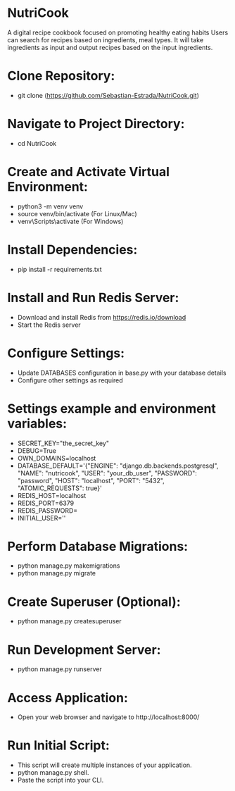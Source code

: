 # NutriCook
A digital recipe cookbook focused on promoting healthy eating habits Users can search for recipes based on ingredients, meal types. It will take ingredients as input and output recipes based on the input ingredients.

# Clone Repository:
- git clone (https://github.com/Sebastian-Estrada/NutriCook.git)

# Navigate to Project Directory:
- cd NutriCook

# Create and Activate Virtual Environment:
- python3 -m venv venv
- source venv/bin/activate (For Linux/Mac)
- venv\Scripts\activate (For Windows)

# Install Dependencies:
- pip install -r requirements.txt

# Install and Run Redis Server:
- Download and install Redis from https://redis.io/download
- Start the Redis server

# Configure Settings:
- Update DATABASES configuration in base.py with your database details
- Configure other settings as required

# Settings example and environment variables:
- SECRET_KEY="the_secret_key"
- DEBUG=True
- OWN_DOMAINS=localhost
- DATABASE_DEFAULT='{"ENGINE": "django.db.backends.postgresql", "NAME": "nutricook", "USER": "your_db_user", "PASSWORD": "password", "HOST": "localhost", "PORT": "5432", "ATOMIC_REQUESTS": true}'
- REDIS_HOST=localhost
- REDIS_PORT=6379
- REDIS_PASSWORD=
- INITIAL_USER=''

# Perform Database Migrations:
- python manage.py makemigrations
- python manage.py migrate

# Create Superuser (Optional):
- python manage.py createsuperuser

# Run Development Server:
- python manage.py runserver

# Access Application:
- Open your web browser and navigate to http://localhost:8000/

# Run Initial Script:
- This script will create multiple instances of your application.
- python manage.py shell.
- Paste the script into your CLI.
